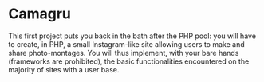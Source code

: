 # Camagru
This first project puts you back in the bath after the PHP pool: you will have to create, in PHP, a small Instagram-like site allowing users to make and share photo-montages. You will thus implement, with your bare hands (frameworks are prohibited), the basic functionalities encountered on the majority of sites with a user base.
